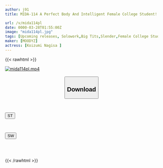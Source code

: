 ```yaml
---
author: j91
title: MIDA-114 A Perfect Body And Intelligent Female College Student! 3 Extreme Orgasms, Pleasure Development! Arched Back! Pursuing Piston Orgasm! Nagisa Koizumi

url: /v/mida114pl
date: 0000-03-28T01:55:00Z
image: "mida114pl.jpg"
tags: [Upcoming releases, Solowork,Big Tits,Slender,Female College Student,Kiss,Acme · Orgasm	]
maker: [MOODYZ]
actress: [Koizumi Nagisa ]
---
```



{{< rawhtml >}}

<div class="video" data-videoid="pending_link.html">
    <a href="javascript:;">
        <img src="/v/mida114pl/mida114pl.jpg" width="WIDTH" height="HEIGHT" alt="mida114pl.mp4" loading="lazy">
    </a>
</div>

<script type="text/javascript" src="https://j91.asia/asset/on-demand-pend.js"></script>

<br>
  <link rel="stylesheet" href="https://j91.asia/asset/bs5.css">
  
  <center>
  <button class="btn btn-primary" type="button" data-bs-toggle="collapse" data-bs-target=".multi-collapse" aria-expanded="false" aria-controls="multiCollapseExample1 multiCollapseExample2"><h2>Download</h2></button></center>
</p>
<div class="row">
  <div class="col">
    <div class="collapse multi-collapse" id="multiCollapseExample1">
      <div class="card card-body">
	      	      <br>
<div class="buttons">  
<p><a href="https://j91.asia/pending_link.html" target="_blank"><button class="btn-hover color-3"><i class="fa fa-download"></i> ST</button></a></p></div>
    </div>
  </div>
</div>
  <div class="col">
    <div class="collapse multi-collapse" id="multiCollapseExample2">
      <div class="card card-body">
	      <br>
<div class="buttons">
<p><a href="https://j91.asia/pending_link.html" target="_blank"><button class="btn-hover color-2"><i class="fa fa-download"></i> SW</button></a></p></div>
<br><br>
      </div>
    </div>
  </div>
</div>

{{< /rawhtml >}}